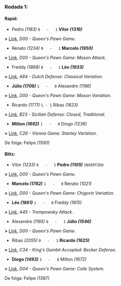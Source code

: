 ### Rodada 1:

#### Rapid:

* Pedro *(1183)* `0   -   1` **Vitor *(1316)*** 

**>** [Link](https://www.lichess.org/V2sxuQDq), *D00 - Queen's Pawn Game*.
* Renato *(1234)* `0   -   1` **Marcelo *(1950)*** 

**>** [Link](https://www.lichess.org/88IwjQLc), *D00 - Queen's Pawn Game: Mason Attack*.
* Freddy *(1868)* `0   -   1` **Léo *(1933)*** 

**>** [Link](https://www.lichess.org/jErAgptw), *A84 - Dutch Defense: Classical Variation*.
* **Júlio *(1706)*** `1   -   0` Alexandre *(1196)* 

**>** [Link](https://www.lichess.org/SMPemRrp), *D00 - Queen's Pawn Game: Mason Variation*.
* Ricardo *(1771)* `½ - ½` Ribas *(1623)* 

**>** [Link](https://www.lichess.org/LTYw2mFX), *B23 - Sicilian Defense: Closed, Traditional*.
* **Milton *(1892)*** `1   -   0` Diogo *(1236)* 

**>** [Link](https://www.lichess.org/Q7BaIb8v), *C26 - Vienna Game: Stanley Variation*.

De folga: Felipe *(1590)*

#### Blitz:

* Vitor *(1233)* `0   -   1` **Pedro *(1105)*** `INVERTIDO`

**>** [Link](https://www.lichess.org/Z4XgGxLN), *D00 - Queen's Pawn Game*.
* **Marcelo *(1782)*** `1   -   0` Renato *(1021)* 

**>** [Link](https://www.lichess.org/9SCbnWsf), *D00 - Queen's Pawn Game: Chigorin Variation*.
* **Léo *(1861)*** `1   -   0` Freddy *(1815)* 

**>** [Link](https://www.lichess.org/EdwQe0e0), *A45 - Trompowsky Attack*.
* Alexandre *(1165)* `0   -   1` **Júlio *(1546)*** 

**>** [Link](https://www.lichess.org/r9QMmITh), *D00 - Queen's Pawn Game*.
* Ribas *(2055)* `0   -   1` **Ricardo *(1625)*** 

**>** [Link](https://www.lichess.org/ocUpBa5T), *C34 - King's Gambit Accepted: Becker Defense*.
* **Diogo *(1493)*** `1   -   0` Milton *(1672)* 

**>** [Link](https://www.lichess.org/9E2gILyV), *D04 - Queen's Pawn Game: Colle System*.

De folga: Felipe *(1387)*

